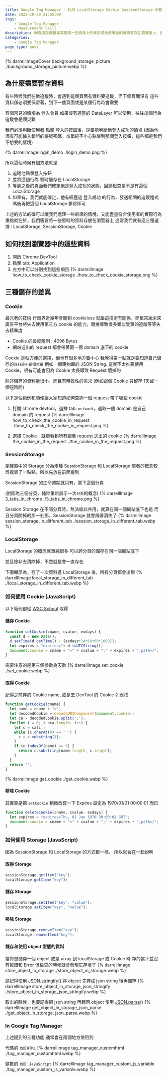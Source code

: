 ```yaml
---
title: Google Tag Manager - 利用 LocalStorage Cookie SessionStorage 來暫存資訊
date: 2022-10-20 21:55:00
tags:
	- Google Tag Manager
	- Measurement Skill
description: 網頁追蹤偶爾會需要將一些頁面上的資訊或是使用者的資訊暫存在瀏覽器上，這時常常會發現有 Cookie, LocalStorage, SessionStorage 可以選擇，這邊試圖來理解該怎麼使用以及如何挑選 !
categories: 
	- Google Tag Manager
page_type: post
---
```

{% darrellImageCover background_storage_picture ./background_storage_picture.webp %}

## 為什麼需要暫存資料

有些時候我們在做追蹤時，會遇到這個頁面有資料要追蹤，但下個頁面沒有
這些資料卻必須要保留著，到下一個頁面或是某個行為時會需要

有個常見的情境為 登入會員
如果沒有適當的 DataLayer 可以使用，往往這個行為追蹤會是個災難

我們必須判斷使用者 點擊 登入的按鈕後，還要能判斷他登入成功的情境
(因為他很有可能輸入錯誤的帳號密碼，或單純不小心點擊到那個登入按鈕，這些都是我們不想要的情境)

{% darrellImage login_demo ./login_demo.png %}

所以這個時候有個方法就是
1. 追蹤他點擊登入按鈕
2. 並將這個行為 暫時儲存在 LocalStorage
3. 等到之後的頁面我們確定他是登入成功的狀態，回頭檢查是不是有這個 LocalStorage
4. 如果有，我們就能確定，他有經歷過 登入成功 的行為，發送相關的追蹤程式碼後再把這個 LocalStorage 移除即可

上述的方法的確可以讓我們處理一些麻煩的情境，又能盡量符合使用者的實際行為
重點就在於，我們需要將一些暫時的資料存放在瀏覽器上
通常我們就有這三種選擇 : LocalStorage, SessionStorage, Cookie

## 如何找到瀏覽器中的這些資料

1. 開啟 Chrome DevTool
2. 點擊 tab: Application
3. 左方中可以分別找到這些項目
{% darrellImage how_to_check_cookie_storage ./how_to_check_cookie_storage.png %}

## 三種儲存的差異

### Cookie

最元老的技術
行銷界近幾年會聽到 cookieless 就跟這技術有關係，簡單來說未來廣告平台將失去使用第三方 cookie 的能力，間接導致很多類似受眾的追蹤等等失去精準度

- Cookie 的長度限制 : 4096 Bytes
- 網站送出的 request 都會帶著同一個 domain 底下的 cookie

Cookie 是個方便的選擇，但也有很多地方要小心
我覺得第一點就是要知道自己儲存的`資料是不是很大量`
例如一個購物車的 JSON String. 
這就不太推薦使用 Cookie，很有可能會因為 Cookie 太長導致 Request 壞掉的

除非儲存的資料量很小，而且有時效性的需求 (例如這個 Cookie 只留存 1天或一個短時間)

以下是個範例和順便讓大家知道如何查詢一個 request 帶了哪些 cookie

1. 打開 chrome devtool，選擇 tab: `network`，選取一個 domain 是自己 domain 的 request
{% darrellImage how_to_check_the_cookie_in_request ./how_to_check_the_cookie_in_request.png %}

2. 選擇 Cookie，就能看到所有跟著 request 送出的 cookie
{% darrellImage the_cookie_in_the_request ./the_cookie_in_the_request.png %}


### SessionStorage

瀏覽器中的 Storage 分為兩種
SessionStorage 和 LocalStorage
前者的概念較爲複雜了一點點，所以先放在前面提到

SessionStorage 的生命週期就只有，當下這個分頁

(附圖為三個分頁，純粹重新展示一次`分頁`的概念)
{% darrellImage 3_tabs_in_chrome ./3_tabs_in_chrome.png %}

Session Storage 在不同分頁時，無法彼此共用，就算在同一個網站底下也是
而且分頁關掉的那一剎那，SessionStorage 就會跟著消失了
{% darrellImage session_storage_in_different_tab ./session_storage_in_different_tab.webp %}


### LocalStorage

LocalStorage 的概念就單純很多
可以跨分頁的儲存在同一個網站底下

並且除非去清除掉，不然就是會一直存在

下圖顯示為，存了一次資料進 LocalStorage 後，所有分頁都會出現
{% darrellImage local_storage_in_different_tab ./local_storage_in_different_tab.webp %}


### 如何使用 Cookie (JavaScript)

以下範例都從 [W3C School](https://www.w3schools.com/js/js_cookies.asp) 取得

#### 儲存 Cookie

```javascript
function setCookie(cname, cvalue, exdays) {
  const d = new Date();
  d.setTime(d.getTime() + (exdays*24*60*60*1000));
  let expires = "expires="+ d.toUTCString();
  document.cookie = cname + "=" + cvalue + ";" + expires + ";path=/";
}
```

需要注意的是第三個參數為天數
{% darrellImage set_cookie ./set_cookie.webp %}

#### 取得 Cookie

記得之前存的 Cookie name, 或是去 DevTool 的 Cookie 列表找

```javascript
function getCookie(cname) {
  let name = cname + "=";
  let decodedCookie = decodeURIComponent(document.cookie);
  let ca = decodedCookie.split(';');
  for(let i = 0; i <ca.length; i++) {
    let c = ca[i];
    while (c.charAt(0) == ' ') {
      c = c.substring(1);
    }
    if (c.indexOf(name) == 0) {
      return c.substring(name.length, c.length);
    }
  }
  return "";
}
```
{% darrellImage get_cookie ./get_cookie.webp %}


#### 移除 Cookie

其實算是把 `setCookie` 稍微改寫一下
Expires 設定為 1970/01/01 00:00:01 而已

```javascript
function deleteCookie(cname, cvalue, exdays) {
  let expires = "expires=Thu, 01 Jan 1970 00:00:01 GMT";
  document.cookie = cname + "=" + cvalue + ";" + expires + ";path=/";
}
```

### 如何使用 Storage (JavaScript)

因為 SessionStorage 和 LocalStorage 的方式都一樣，
所以就合在一起說明

#### 取得 Storage

```javascript
sessionStorage.getItem("key");
localStorage.getItem("key");
```

#### 儲存 Storage

```javascript
sessionStorage.setItem("key", "value");
localStorage.setItem("key", "value");
```

#### 移除 Storage

```javascript
sessionStorage.removeItem("key");
localStorage.removeItem("key");
```

#### 儲存和使用 object 型態的資料

當你想儲存一個 object 或是 array 到 localStorage 或 Cookie 時
存的當下並沒有報錯和 Error
但檢查的時候就會發現它存壞了
{% darrellImage store_object_in_storage ./store_object_in_storage.webp %}

請記得使用 [JSON.stringify()](https://developer.mozilla.org/zh-TW/docs/Web/JavaScript/Reference/Global_Objects/JSON/stringify)
將 object 先存成 json string 後再儲存
{% darrellImage store_object_in_storage_json_stringify ./store_object_in_storage_json_stringify.webp %}

取出的時候，也要記得把 json string 再轉回 object 使用
[JSON.parse()](https://developer.mozilla.org/en-US/docs/Web/JavaScript/Reference/Global_Objects/JSON/parse)
{% darrellImage get_object_in_storage_json_parse ./get_object_in_storage_json_parse.webp %}

### In Google Tag Manager

上述提到的三種功能
通常會在兩個地方使用到

代碼的 `自訂HTML`
{% darrellImage tag_manager_customhtml ./tag_manager_customhtml.webp %}

變數的 `自訂 JavaScript`
{% darrellImage tag_manager_custom_js_variable ./tag_manager_custom_js_variable.webp %}
